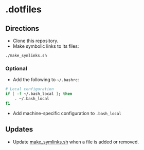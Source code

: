 # .dotfiles

## Directions

- Clone this repository.
- Make symbolic links to its files:

```console
./make_symlinks.sh
```

### Optional

- Add the following to `~/.bashrc`:

```sh
# Local configuration
if [ -f ~/.bash_local ]; then
    . ~/.bash_local
fi
```

- Add machine-specific configuration to `.bash_local`

## Updates

- Update [make_symlinks.sh](make_symlinks.sh) when a file is added or removed.